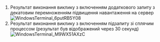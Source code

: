 1. Результат виконання виклику з включенням додаткового запиту з декатовим перемноженням підвищення навантаження на сервер
   ![WindowsTerminal_6putRB5Y08](https://user-images.githubusercontent.com/55840190/210329087-76b7e585-53c1-4cb8-aa0e-36782e3d9350.png)
2. Результат виконання виклику з включенням підзапиту зі сплячим процессом (результат був відображений через 30 секунд)
   ![WindowsTerminal_M9WX51AXzC](https://user-images.githubusercontent.com/55840190/210329110-1f214501-72da-46ed-b58e-37ea1066aa5c.png)
 